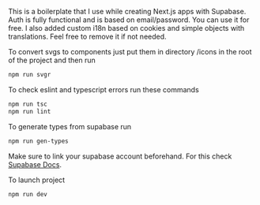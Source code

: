 This is a boilerplate that I use while creating Next.js apps with Supabase. Auth is fully functional and is based on email/password. You can use it for free. I also added custom i18n based on cookies and simple objects with translations. Feel free to remove it if not needed.

To convert svgs to components just put them in directory /icons in the root of the project and then run
```bash
npm run svgr
```

To check eslint and typescript errors run these commands

```bash
npm run tsc
npm run lint
```

To generate types from supabase run

```bash
npm run gen-types
```

Make sure to link your supabase account beforehand. For this check [Supabase Docs](https://supabase.com/docs/reference/cli/supabase-link).

To launch project

```bash
npm run dev
```